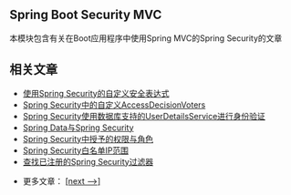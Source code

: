 ## Spring Boot Security MVC

本模块包含有关在Boot应用程序中使用Spring MVC的Spring Security的文章

## 相关文章

+ [使用Spring Security的自定义安全表达式](http://tu-yucheng.github.io/springsecurity/2023/05/17/spring-security-create-new-custom-security-expression.html)
+ [Spring Security中的自定义AccessDecisionVoters](http://tu-yucheng.github.io/springsecurity/2023/05/17/spring-security-custom-voter.html)
+ [Spring Security使用数据库支持的UserDetailsService进行身份验证](http://tu-yucheng.github.io/springsecurity/2023/05/17/spring-security-authentication-with-a-database.html)
+ [Spring Data与Spring Security](http://tu-yucheng.github.io/springsecurity/2023/05/17/spring-data-security.html)
+ [Spring Security中授予的权限与角色](http://tu-yucheng.github.io/springsecurity/2023/05/17/spring-security-granted-authority-vs-role.html)
+ [Spring Security白名单IP范围](http://tu-yucheng.github.io/springsecurity/2023/05/17/spring-security-whitelist-ip-range.html)
+ [查找已注册的Spring Security过滤器](http://tu-yucheng.github.io/springsecurity/2023/05/17/spring-security-registered-filters.html)

- 更多文章： [[next -->]](../spring-security-web-boot-2/README.md)
